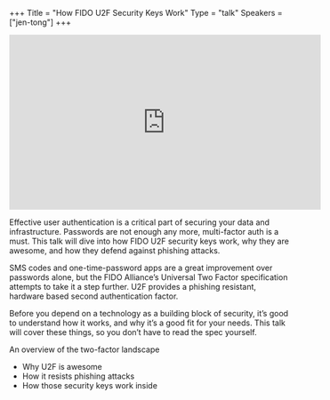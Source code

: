 +++
Title = "How FIDO U2F Security Keys Work"
Type = "talk"
Speakers = ["jen-tong"]
+++

<iframe width="560" height="315" src="https://www.youtube-nocookie.com/embed/DWrLBwi7ZBA" frameborder="0" allowfullscreen></iframe>

Effective user authentication is a critical part of securing your data and infrastructure. Passwords are not enough any more, multi-factor auth is a must. This talk will dive into how FIDO U2F security keys work, why they are awesome, and how they defend against phishing attacks.

SMS codes and one-time-password apps are a great improvement over passwords alone, but the FIDO Alliance’s Universal Two Factor specification attempts to take it a step further. U2F provides a phishing resistant, hardware based second authentication factor.

Before you depend on a technology as a building block of security, it’s good to understand how it works, and why it’s a good fit for your needs. This talk will cover these things, so you don’t have to read the spec yourself.

An overview of the two-factor landscape

* Why U2F is awesome
* How it resists phishing attacks
* How those security keys work inside
